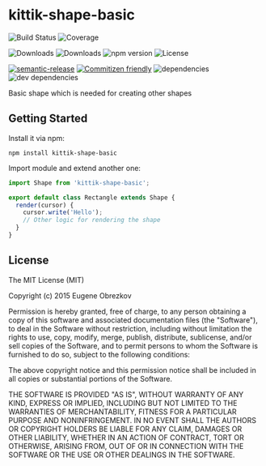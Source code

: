 # kittik-shape-basic

![Build Status](https://img.shields.io/travis/kittikjs/shape-basic.svg)
![Coverage](https://img.shields.io/coveralls/kittikjs/shape-basic.svg)

![Downloads](https://img.shields.io/npm/dm/kittik-shape-basic.svg)
![Downloads](https://img.shields.io/npm/dt/kittik-shape-basic.svg)
![npm version](https://img.shields.io/npm/v/kittik-shape-basic.svg)
![License](https://img.shields.io/npm/l/kittik-shape-basic.svg)

[![semantic-release](https://img.shields.io/badge/%20%20%F0%9F%93%A6%F0%9F%9A%80-semantic--release-e10079.svg)](https://github.com/semantic-release/semantic-release)
[![Commitizen friendly](https://img.shields.io/badge/commitizen-friendly-brightgreen.svg)](http://commitizen.github.io/cz-cli/)
![dependencies](https://img.shields.io/david/kittikjs/shape-basic.svg)
![dev dependencies](https://img.shields.io/david/dev/kittikjs/shape-basic.svg)

Basic shape which is needed for creating other shapes

## Getting Started

Install it via npm:

```shell
npm install kittik-shape-basic
```

Import module and extend another one:

```javascript
import Shape from 'kittik-shape-basic';

export default class Rectangle extends Shape {
  render(cursor) {
    cursor.write('Hello');
    // Other logic for rendering the shape
  }
}
```

## License

The MIT License (MIT)

Copyright (c) 2015 Eugene Obrezkov

Permission is hereby granted, free of charge, to any person obtaining a copy
of this software and associated documentation files (the "Software"), to deal
in the Software without restriction, including without limitation the rights
to use, copy, modify, merge, publish, distribute, sublicense, and/or sell
copies of the Software, and to permit persons to whom the Software is
furnished to do so, subject to the following conditions:

The above copyright notice and this permission notice shall be included in all
copies or substantial portions of the Software.

THE SOFTWARE IS PROVIDED "AS IS", WITHOUT WARRANTY OF ANY KIND, EXPRESS OR
IMPLIED, INCLUDING BUT NOT LIMITED TO THE WARRANTIES OF MERCHANTABILITY,
FITNESS FOR A PARTICULAR PURPOSE AND NONINFRINGEMENT. IN NO EVENT SHALL THE
AUTHORS OR COPYRIGHT HOLDERS BE LIABLE FOR ANY CLAIM, DAMAGES OR OTHER
LIABILITY, WHETHER IN AN ACTION OF CONTRACT, TORT OR OTHERWISE, ARISING FROM,
OUT OF OR IN CONNECTION WITH THE SOFTWARE OR THE USE OR OTHER DEALINGS IN THE
SOFTWARE.
